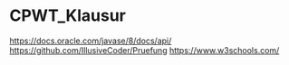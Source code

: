 # CPWT_Klausur
https://docs.oracle.com/javase/8/docs/api/
https://github.com/IllusiveCoder/Pruefung
https://www.w3schools.com/
